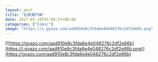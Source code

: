 ```yaml
---
layout: post
title: "名鉄瀬戸線"
date: 2017-05-10T03:09:57+00:00
categories: ["Comic"]
image: "https://i.gyazo.com/aad910e8c3fda6e4e048276c2df2e66b.png"
---
```


[![https://gyazo.com/aad910e8c3fda6e4e048276c2df2e66b](https://i.gyazo.com/aad910e8c3fda6e4e048276c2df2e66b.png)](https://gyazo.com/aad910e8c3fda6e4e048276c2df2e66b)